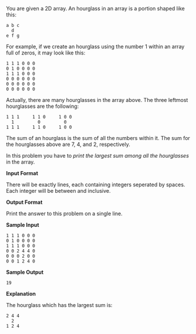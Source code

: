 

You are given a 2D array. An hourglass in an array is a portion shaped like this:

```
a b c
  d
e f g
```

For example, if we create an hourglass using the number 1 within an array full of zeros, it may look like this:

```
1 1 1 0 0 0
0 1 0 0 0 0
1 1 1 0 0 0
0 0 0 0 0 0
0 0 0 0 0 0
0 0 0 0 0 0
```

Actually, there are many hourglasses in the array above. The three leftmost hourglasses are the following:

```
1 1 1     1 1 0     1 0 0
  1         0         0
1 1 1     1 1 0     1 0 0
```

The sum of an hourglass is the sum of all the numbers within it. The sum for the hourglasses above are 7, 4, and 2, respectively.

In this problem you have to _print the largest sum among all the hourglasses_ in the array.

**Input Format**



There will be exactly lines, each containing integers seperated by spaces. Each integer will be between and inclusive.

**Output Format**



Print the answer to this problem on a single line.

**Sample Input**



```
1 1 1 0 0 0
0 1 0 0 0 0
1 1 1 0 0 0
0 0 2 4 4 0
0 0 0 2 0 0
0 0 1 2 4 0
```

**Sample Output**



```
19
```

**Explanation**



The hourglass which has the largest sum is:

```
2 4 4
  2
1 2 4
```
